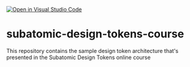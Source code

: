 [![Open in Visual Studio Code](https://classroom.github.com/assets/open-in-vscode-2e0aaae1b6195c2367325f4f02e2d04e9abb55f0b24a779b69b11b9e10269abc.svg)](https://classroom.github.com/online_ide?assignment_repo_id=18904050&assignment_repo_type=AssignmentRepo)
# subatomic-design-tokens-course
This repository contains the sample design token architecture that's presented in the Subatomic Design Tokens online course

